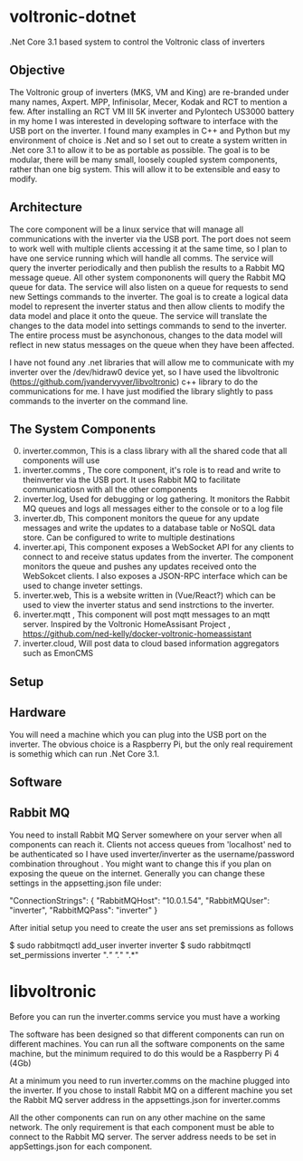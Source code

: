 # voltronic-dotnet
.Net Core 3.1 based system to control the Voltronic class of inverters

## Objective 
The Voltronic group of inverters (MKS, VM and King) are re-branded under many names, Axpert. MPP, Infinisolar, Mecer, Kodak and RCT to mention a few. 
After installing an RCT VM III 5K inverter and Pylontech US3000 battery in my home I was interested in developing software to interface with the USB port on the inverter. 
I found many examples in C++ and Python but my environment of choice is .Net and so I set out to create a system written in .Net core 3.1 to allow it to be as portable as possible. 
The goal is to be modular, there will be many small, loosely coupled system components, rather than one big system. This will allow it to be extensible and easy to modify.

## Architecture
The core component will be a linux service that will manage all communications with the inverter via the USB port. 
The port does not seem to work well with multiple clients accessing it at the same time, so I plan to have one service running which will handle all comms. The service will query the inverter periodically and then publish the results to a Rabbit MQ message queue. All other system compononents will query the Rabbit MQ queue for data. The service will also listen on a queue for requests to send new Settings commands to the inverter. The goal is to create a logical data model to represent the inverter status and then allow clients to modify the data model and place it onto the queue. The service will translate the changes to the data model into settings commands to send to the inverter. The entire process must be asynchonous, changes to the data model will reflect in new status messages on the queue when they have been affected.

I have not found any .net libraries that will allow me to communicate with my inverter over the /dev/hidraw0 device yet, so I have used the libvoltronic (https://github.com/jvandervyver/libvoltronic) c++ library to do the communications for me.
I have just modified the library slightly to pass commands to the inverter on the command line.

## The System Components

0. inverter.common, This is a class library with all the shared code that all components will use
1. inverter.comms , The core component, it's role is to read and write to theinverter via the USB port. It uses Rabbit MQ to facilitate communicatiosn with all the other components
2. inverter.log, Used for debugging or log gathering. It monitors the Rabbit MQ queues and logs all messages either to the console or to a log file
3. inverter.db, This component monitors the queue for any update messages and write the updates to a database table or NoSQL data store. Can be configured to write to multiple destinations
4. inverter.api, This component exposes a WebSocket API for any clients to connect to and receive status updates from the inverter. The component monitors the queue and pushes any updates received onto the WebSokcet clients.
                  I also exposes a JSON-RPC interface which can be used to change inveter settings.
5. inverter.web, This is a website written in (Vue/React?) which can be used to view the inverter status and send instrctions to the inverter.
6. inverter.mqtt , This component will post mqtt messages to an mqtt server. Inspired by the Voltronic HomeAssisant Project , https://github.com/ned-kelly/docker-voltronic-homeassistant
7. inverter.cloud, Will post data to cloud based information aggregators such as EmonCMS 

## Setup

## Hardware
You will need a machine which you can plug into the USB port on the inverter. The obvious choice is a Raspberry Pi, but the only real requirement is somethig which can run .Net Core 3.1. 

## Software


## Rabbit MQ
You need to install Rabbit MQ Server somewhere on your server when all components can reach it.
Clients not access queues from 'localhost' ned to be authenticated so I have used inverter/inverter as the username/password combination throughout . You might want to change this if you plan on exposing the queue on the internet.
Generally you can change these settings in the appsetting.json file under:

  "ConnectionStrings": {
    "RabbitMQHost": "10.0.1.54",
    "RabbitMQUser": "inverter",
    "RabbitMQPass": "inverter"
  }

After initial setup you need to create the user ans set premissions as follows

$ sudo rabbitmqctl add_user inverter inverter
$ sudo rabbitmqctl set_permissions inverter ".*" ".*" ".*"

# libvoltronic
Before you can run the inverter.comms service you must have a working 

The software has been designed so that different components can run on different machines. 
You can run all the software components on the same machine, but the minimum required to do this would be a Raspberry Pi 4 (4Gb)

At a minimum you need to run inverter.comms on the machine plugged into the inverter. If you chose to install Rabbit MQ on a different machine you set the Rabbit MQ server address in the appsettings.json for inverter.comms

All the other components can run on any other machine on the same network. The only requirement is that each component must be able to connect to the Rabbit MQ server. The server address needs to be set in appSettings.json for each component.
